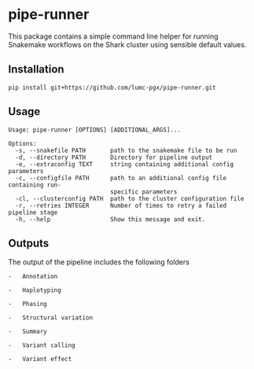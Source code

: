 # pipe-runner

This package contains a simple command line helper for running Snakemake workflows on the Shark cluster using sensible default values.  

## Installation

```
pip install git+https://github.com/lumc-pgx/pipe-runner.git
```

## Usage

```
Usage: pipe-runner [OPTIONS] [ADDITIONAL_ARGS]...

Options:
  -s, --snakefile PATH       path to the snakemake file to be run
  -d, --directory PATH       Directory for pipeline output
  -e, --extraconfig TEXT     string containing additional config parameters
  -c, --configfile PATH      path to an additional config file containing run-
                             specific parameters
  -cl, --clusterconfig PATH  path to the cluster configuration file
  -r, --retries INTEGER      Number of times to retry a failed pipeline stage
  -h, --help                 Show this message and exit.
```

## Outputs
The output of the pipeline includes the following folders

```
-	Annotation

-	Haplotyping

-	Phasing

-	Structural variation

-	Summary

-	Variant calling

-	Variant effect

```
